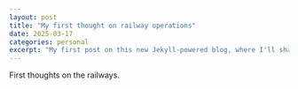 ```yaml
---
layout: post
title: "My first thought on railway operations"
date: 2025-03-17
categories: personal
excerpt: "My first post on this new Jekyll-powered blog, where I'll share my thoughts on web development and technology."
---
```


First thoughts on the railways.